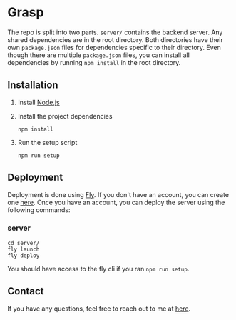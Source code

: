 # Grasp

The repo is split into two parts. `server/` contains the backend server. Any shared dependencies are in the root directory. Both directories have their own `package.json` files for dependencies specific to their directory. Even though there are multiple `package.json` files, you can install all dependencies by running `npm install` in the root directory.

## Installation

1. Install [Node.js](https://nodejs.org/en/download/)

2. Install the project dependencies

    ```shell
    npm install
    ```

3. Run the setup script

    ```shell
    npm run setup
    ```

## Deployment

Deployment is done using [Fly](https://fly.io/). If you don't have an account, you can create one [here](https://fly.io/app/sign-up). Once you have an account, you can deploy the server using the following commands:

### server

```shell
cd server/
fly launch
fly deploy
```

You should have access to the fly cli if you ran `npm run setup`.

## Contact

If you have any questions, feel free to reach out to me at [here](mailto:zachaz@uw.edu).
